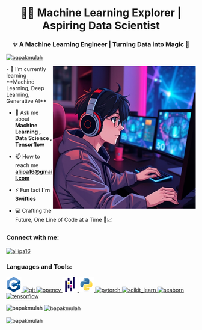 <h1 align="center">👨‍💻 Machine Learning Explorer | Aspiring Data Scientist</h1>
<h3 align="center">✨ A Machine Learning Engineer | Turning Data into Magic 🌟</h3>

<p align="left"> <a href="https://github.com/ryo-ma/github-profile-trophy"><img src="https://github-profile-trophy.vercel.app/?username=bapakmulah" alt="bapakmulah" /></a> </p>
<img alt='coding' align='right' width=380 src='https://github.com/BapakmuLah/Image-Folder/blob/a37f8e92320f12de49e461ed14e16c9529515d4a/Anime-coding-aesthetic.jpg'>
- 🌱 I’m currently learning **Machine Learning, Deep Learning, Generative AI**

- 💬 Ask me about **Machine Learning , Data Science , Tensorflow**

- 📫 How to reach me **aliipa16@gmail.com**

- ⚡ Fun fact **I'm Swifties**
  
- 💻 Crafting the Future, One Line of Code at a Time 🧠📈
<h3 align="left">Connect with me:</h3>
<p align="left">
<a href="https://www.leetcode.com/aliipa16" target="blank"><img align="center" src="https://raw.githubusercontent.com/rahuldkjain/github-profile-readme-generator/master/src/images/icons/Social/leet-code.svg" alt="aliipa16" height="30" width="40" /></a>
</p>

<h3 align="left">Languages and Tools:</h3>
<p align="left"> <a href="https://www.w3schools.com/cpp/" target="_blank" rel="noreferrer"> <img src="https://raw.githubusercontent.com/devicons/devicon/master/icons/cplusplus/cplusplus-original.svg" alt="cplusplus" width="40" height="40"/> </a> <a href="https://git-scm.com/" target="_blank" rel="noreferrer"> <img src="https://www.vectorlogo.zone/logos/git-scm/git-scm-icon.svg" alt="git" width="40" height="40"/> </a> <a href="https://opencv.org/" target="_blank" rel="noreferrer"> <img src="https://www.vectorlogo.zone/logos/opencv/opencv-icon.svg" alt="opencv" width="40" height="40"/> </a> <a href="https://pandas.pydata.org/" target="_blank" rel="noreferrer"> <img src="https://raw.githubusercontent.com/devicons/devicon/2ae2a900d2f041da66e950e4d48052658d850630/icons/pandas/pandas-original.svg" alt="pandas" width="40" height="40"/> </a> <a href="https://www.python.org" target="_blank" rel="noreferrer"> <img src="https://raw.githubusercontent.com/devicons/devicon/master/icons/python/python-original.svg" alt="python" width="40" height="40"/> </a> <a href="https://pytorch.org/" target="_blank" rel="noreferrer"> <img src="https://www.vectorlogo.zone/logos/pytorch/pytorch-icon.svg" alt="pytorch" width="40" height="40"/> </a> <a href="https://scikit-learn.org/" target="_blank" rel="noreferrer"> <img src="https://upload.wikimedia.org/wikipedia/commons/0/05/Scikit_learn_logo_small.svg" alt="scikit_learn" width="40" height="40"/> </a> <a href="https://seaborn.pydata.org/" target="_blank" rel="noreferrer"> <img src="https://seaborn.pydata.org/_images/logo-mark-lightbg.svg" alt="seaborn" width="40" height="40"/> </a> <a href="https://www.tensorflow.org" target="_blank" rel="noreferrer"> <img src="https://www.vectorlogo.zone/logos/tensorflow/tensorflow-icon.svg" alt="tensorflow" width="40" height="40"/> </a> </p>

<p><img align="left" src="https://github-readme-stats.vercel.app/api/top-langs?username=bapakmulah&show_icons=true&locale=en&layout=compact" alt="bapakmulah" /></p>

<p>&nbsp;<img align="center" src="https://github-readme-stats.vercel.app/api?username=bapakmulah&show_icons=true&locale=en" alt="bapakmulah" /></p>

<p><img align="center" src="https://github-readme-streak-stats.herokuapp.com/?user=bapakmulah&" alt="bapakmulah" /></p>

